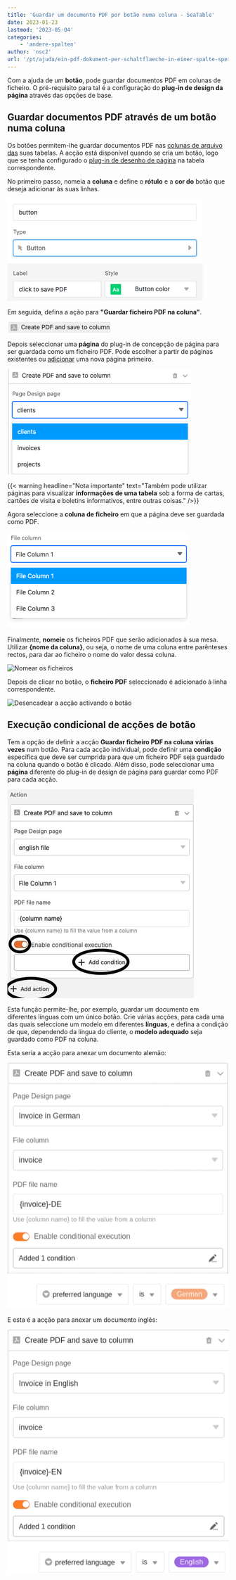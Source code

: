```yaml
---
title: 'Guardar um documento PDF por botão numa coluna - SeaTable'
date: 2023-01-23
lastmod: '2023-05-04'
categories:
    - 'andere-spalten'
author: 'nsc2'
url: '/pt/ajuda/ein-pdf-dokument-per-schaltflaeche-in-einer-spalte-speichern'
---
```


Com a ajuda de um **botão**, pode guardar documentos PDF em colunas de ficheiro. O pré-requisito para tal é a configuração do **plug-in de design da página** através das opções de base.

## Guardar documentos PDF através de um botão numa coluna

Os botões permitem-lhe guardar documentos PDF nas [colunas de arquivo das](https://seatable.io/pt/docs/datei-und-bildanhaenge/die-datei-spalte/) suas tabelas. A acção está disponível quando se cria um botão, logo que se tenha configurado o [plug-in de desenho de página](https://seatable.io/pt/?post_type=docs&p=19223) na tabela correspondente.

No primeiro passo, nomeia a **coluna** e define o **rótulo** e a **cor do** botão que deseja adicionar às suas linhas.

![Nomear a linha, etiquetar e seleccionar a cor do botão](images/name-button-and-select-colour.png)

Em seguida, defina a ação para **"Guardar ficheiro PDF na coluna"**.

![Seleccionar a acção: Guardar ficheiro PDF na coluna](images/create-pdf-design-and-save-to-column.png)

Depois seleccionar uma **página** do plug-in de concepção de página para ser guardada como um ficheiro PDF. Pode escolher a partir de páginas existentes ou [adicionar](https://seatable.io/pt/?post_type=docs&p=19223) uma nova página primeiro.

![Selecção da página a partir do plug-in de concepção de página que deve ser guardado como PDF na coluna.](images/select-file-to-create-PDF-with.png)

{{< warning  headline="Nota importante"  text="Também pode utilizar páginas para visualizar **informações de uma tabela** sob a forma de cartas, cartões de visita e boletins informativos, entre outras coisas." />}}

Agora seleccione a **coluna de ficheiro** em que a página deve ser guardada como PDF.

![Seleccionar a coluna do ficheiro em que o ficheiro PDF deve ser guardado.](images/select-column-to-put-PDF.png)

Finalmente, **nomeie** os ficheiros PDF que serão adicionados à sua mesa. Utilizar **{nome da coluna}**, ou seja, o nome de uma coluna entre parênteses rectos, para dar ao ficheiro o nome do valor dessa coluna.

![Nomear os ficheiros](https://seatable.io/wp-content/uploads/2023/01/PDF-file-name.png)

Depois de clicar no botão, o **ficheiro PDF** seleccionado é adicionado à linha correspondente.

![Desencadear a acção activando o botão](https://seatable.io/wp-content/uploads/2023/01/pdf-example.gif)

## Execução condicional de acções de botão

Tem a opção de definir a acção **Guardar ficheiro PDF na coluna** **várias vezes** num botão. Para cada acção individual, pode definir uma **condição** específica que deve ser cumprida para que um ficheiro PDF seja guardado na coluna quando o botão é clicado. Além disso, pode seleccionar uma **página** diferente do plug-in de design de página para guardar como PDF para cada acção.

![Definição de múltiplas acções para um botão e adição de condições específicas para executar a acção](images/add-several-actions-and-conditions-to-button.jpg)

Esta função permite-lhe, por exemplo, guardar um documento em diferentes línguas com um único botão. Crie várias acções, para cada uma das quais seleccione um modelo em diferentes **línguas**, e defina a condição de que, dependendo da língua do cliente, o **modelo adequado** seja guardado como PDF na coluna.

Esta seria a acção para anexar um documento alemão:

![Definição de diferentes modelos em diferentes línguas para cada acção, de modo a que o modelo apropriado seja guardado na coluna, dependendo da origem do cliente e se a condição do filtro se aplica](images/create-pdf-via-button-condition-1.png)

E esta é a acção para anexar um documento inglês:

![Definição de diferentes modelos em diferentes línguas para cada acção, de modo a que o modelo apropriado seja guardado na coluna, dependendo da origem do cliente e se a condição do filtro se aplica](images/create-pdf-via-button-condition-2.png)
